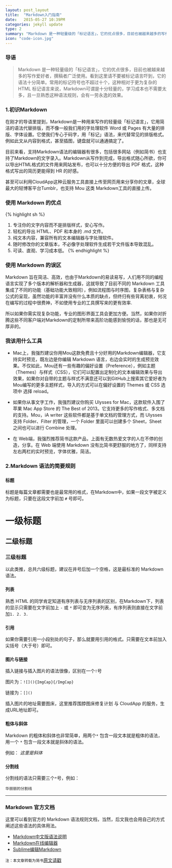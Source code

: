 ```yaml
---
layout: post_layout
title:  "Markdown入门指南"
date:   2015-05-27 10:39PM
categories: jekyll update
type: 2
summary: "Markdown 是一种轻量级的「标记语言」，它的优点很多，目前也被越来越多的写作爱好者，撰稿者广泛使用。看到这里请不要被标记语言吓到，它的语法十分简单。常用的标记符号也不超过十个，这种相对于更为复杂的 HTML 标记语言来说，Markdown可谓是十分轻量的，学习成本也不需要太多，且一旦熟悉这种语法规则，会有一劳永逸的效果。"
icon: "code-icon.jpg"
---
```

### 导语

>Markdown 是一种轻量级的「标记语言」，它的优点很多，目前也被越来越多的写作爱好者，撰稿者广泛使用。看到这里请不要被标记语言吓到，它的语法十分简单。常用的标记符号也不超过十个，这种相对于更为复杂的 HTML 标记语言来说，Markdown可谓是十分轻量的，学习成本也不需要太多，且一旦熟悉这种语法规则，会有一劳永逸的效果。



### 1.初识Markdown

在刚才的导语里提到，Markdown是一种用来写作的轻量级「标记语言」，它用简洁的语法代替排版，而不像一般我们用的字处理软件 Word 或 Pages 有大量的排版、字体设置。它使我们专心于码字，用「标记」语法，来代替常见的排版格式。例如此文从内容到格式，甚至插图，键盘就可以通通搞定了。

目前来看，支持Markdown语法的编辑器有很多，包括很多网站（例如简书）也支持了Markdown的文字录入。Markdown从写作到完成，导出格式随心所欲，你可以导出HTML格式的文件用来网站发布，也可以十分方便的导出 PDF 格式，这种格式写出的简历更能得到 HR 的好感。

甚至可以利用CloudApp这种云服务工具直接上传至网页用来分享你的文章，全球最大的轻博客平台Tumblr，也支持 Mou 这类 Markdown工具的直接上传。

###  使用 Markdown 的优点


{% highlight sh %}
1. 专注你的文字内容而不是排版样式，安心写作。
2. 轻松的导出 HTML、PDF 和本身的 .md 文件。
3. 纯文本内容，兼容所有的文本编辑器与字处理软件。
4. 随时修改你的文章版本，不必像字处理软件生成若干文件版本导致混乱。
5. 可读、直观、学习成本低。
{% endhighlight %}


###  使用 Markdown 的误区

Markdown 旨在简洁、高效，也由于Markdown的易读易写，人们用不同的编程语言实现了多个版本的解析器和生成器，这就导致了目前不同的 Markdown 工具集成了不同的功能（基础功能大致相同），例如流程图与时序图，复杂表格与复杂公式的呈现，虽然功能的丰富并没有什么本质的缺点，但终归有些背离初衷，何况在编写的过程中很费神，不如使用专业的工具撰写来的更有效率.

所以如果你需实现复杂功能，专业的图形界面工具会更加方便。当然，如果你对折腾这些不同客户端对Markdown的定制所带来高阶功能感到愉悦的话，那也是无可厚非的。

###  我该用什么工具

- Mac上，我强烈建议你用Mou这款免费且十分好用的Markdown编辑器，它支持实时预览，既左边是你编辑 Markdown 语言，右边会实时的生成预览效果。不仅如此，Mou还有一些有趣的偏好设置（Preference），例如主题（Themes）与样式（CSS），它们可以配置出定制化的文本编辑效果与导出效果，如果你对自带的主题与样式不满意还可以到GitHub上搜索其它爱好者为Mou编写的更多主题样式，导入的方式可以在偏好设置的 Themes 或 CSS 选项中 选择 reload。

- 如果你从事文字工作，我强烈建议你购买 Ulysses for Mac，这款软件入围了苹果 Mac App Store 的 The Best of 2013。它支持更多的写作格式、多文档的支持。Mou，iA writer 这些软件都是基于单文档的管理方式，而 Ulysses 支持 Folder、Filter 的管理，一个 Folder 里面可以创建多个 Sheet，Sheet 之间也可以进行 Combine 处理。

- 在 Web端，我强烈推荐简书这款产品，上面有无数热爱文字的人在不停的创造，分享。在 Web 端使用 Markdown 没有比简书更舒服的地方了，同样支持左右两栏的实时预览，字体优雅，简洁。

### 2.Markdown 语法的简要规则

### `标题`

标题是每篇文章都需要也是最常用的格式，在Markdown中，如果一段文字被定义为标题，只要在这段文字前加 `#` 号即可。

# 一级标题

## 二级标题

###  三级标题

以此类推，总共六级标题，建议在井号后加一个空格，这是最标准的 Markdown 语法。

### `列表`

熟悉 HTML 的同学肯定知道有序列表与无序列表的区别，在Markdown下，列表的显示只需要在文字前加上 `-` 或 `*` 即可变为无序列表，有序列表则直接在文字前加`1. 2. 3.`

### `引用`

如果你需要引用一小段别处的句子，那么就要用引用的格式。只需要在文本前加入尖括号（大于号）即可。

### `图片与链接`

插入链接与插入图片的语法很像，区别在一个`!`号

图片为：`![](){ImgCap}{/ImgCap}`

链接为：`[]()`

插入图片的地址需要图床，这里推荐围脖图床修复计划 与 CloudApp 的服务，生成URL地址即可。

### `粗体与斜体`

Markdown 的粗体和斜体也非常简单，用两个`*` 包含一段文本就是粗体的语法，用一个 `*` 包含一段文本就是斜体的语法。

例如： *这里是斜体*

### `分割线`

分割线的语法只需要三个`*`号，例如：

`华丽丽的分割线`

***


### Markdown 官方文档

这里可以看到官方的 Markdown 语法规则文档，当然，后文我也会用自己的方式阐述这些语法的具体用法。

* [Markdown中文版语法说明](#http://wowubuntu.com/markdown/#editor)
* [Markdown在线编辑器](#http://dillinger.io/)
* [Sublime编辑Markdown](#http://www.tuicool.com/articles/UjMJzym)

`注：本文章转载为简书`[原文请戳](#http://www.jianshu.com/p/1e402922ee32/)
